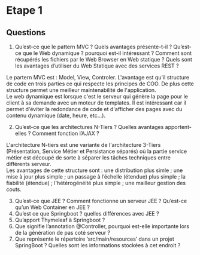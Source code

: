 # Etape 1
## Questions

1. Qu’est-ce que le pattern MVC ? Quels avantages présente-t-il ? Qu’est-ce que le Web dynamique ?
pourquoi est-il intéressant ? Comment sont récupérés les fichiers par le Web Browser en Web
statique ? Quels sont les avantages d’utiliser du Web Statique avec des services REST ?

Le partern MVC est : Model, View, Controler. L'avantage est qu'il structure de code en trois parties ce qui respecte les principes de COO. De plus cette 
structure permet une meilleur maintenabilité de l'application. </br>
Le web dynamique est lorsque c'est le serveur qui génère la page pour le client à sa demande avec un moteur de templates. Il est intéressant car il permet
d'éviter la redondance de code et d'afficher des pages avec du contenu dynamique (date, heure, etc...). </br>


2. Qu’est-ce que les architectures N-Tiers ? Quelles avantages apportent-elles ?
Comment fonction l’AJAX ?

L'architecture N-tiers est une variante de l'architecture 3-Tiers (Présentation, Service Métier et Persistance séparés) où la partie service métier est découpé
de sorte à séparer les tâches techniques entre différents serveur. </br>
Les avantages de cette structure sont : une distribution plus simle ; une mise à jour plus simple ; un passage à l’échelle (étendue) plus simple ; 
la fiabilité (étendue) ; l'hétérogénéité plus simple ; une mailleur gestion des couts. </br>

3. Qu’est-ce que JEE ? Comment fonctionne un serveur JEE ? Qu’est-ce qu’un Web Container en JEE ?
4. Qu’est ce que Springboot ? quelles différences avec JEE ?
5. Qu’apport Thymeleaf à Springboot ?
6. Que signifie l’annotation @Controller, pourquoi est-elle importante lors de la génération de pas coté
serveur ?
7. Que représente le répertoire ‘src/main/resources’ dans un projet SpringBoot ? Quelles sont les
informations stockées à cet endroit ?
